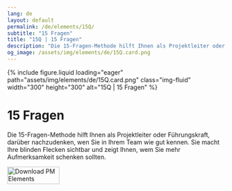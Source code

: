 ```yaml
---
lang: de
layout: default
permalink: /de/elements/15Q/
subtitle: "15 Fragen"
title: "15Q | 15 Fragen"
description: "Die 15-Fragen-Methode hilft Ihnen als Projektleiter oder Führungskraft, darüber nachzudenken, wen Sie in Ihrem Team wie gut kennen. Sie macht Ihre blinden Flecken sichtbar und zeigt Ihnen, wem Sie mehr Aufmerksamkeit schenken sollten."
og_image: /assets/img/elements/de/15Q.card.png
---
```


{% include figure.liquid loading="eager" path="assets/img/elements/de/15Q.card.png" class="img-fluid" width="300" height="300" alt="15Q | 15 Fragen" %}

# 15 Fragen

Die 15-Fragen-Methode hilft Ihnen als Projektleiter oder Führungskraft, darüber nachzudenken, wen Sie in Ihrem Team wie gut kennen. Sie macht Ihre blinden Flecken sichtbar und zeigt Ihnen, wem Sie mehr Aufmerksamkeit schenken sollten.

<a href="https://apps.apple.com/app/apple-store/id6738084498?pt=127441684&ct=website&mt=8">
  <img src="{{ "assets/img/en/appstore.png" | relative_url }}" width="120" height="40" alt="Download PM Elements">
</a>
